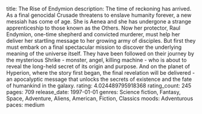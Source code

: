 title: The Rise of Endymion
description: The time of reckoning has arrived. As a final genocidal Crusade threatens to enslave humanity forever, a new messiah has come of age. She is Aenea and she has undergone a strange apprenticeship to those known as the Others. Now her protector, Raul Endymion, one-time shepherd and convicted murderer, must help her deliver her startling message to her growing army of disciples. But first they must embark on a final spectacular mission to discover the underlying meaning of the universe itself. They have been followed on their journey by the mysterious Shrike - monster, angel, killing machine - who is about to reveal the long-held secret of its origin and purpose. And on the planet of Hyperion, where the story first began, the final revelation will be delivered - an apocalyptic message that unlocks the secrets of existence and the fate of humankind in the galaxy.
rating: 4.024489795918368
rating_count: 245
pages: 709
release_date: 1997-01-01
genres: Science fiction, Fantasy, Space, Adventure, Aliens, American, Fiction, Classics
moods: Adventurous
paces: medium